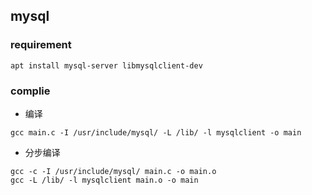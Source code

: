 ## mysql

### requirement
```
apt install mysql-server libmysqlclient-dev
```

### complie
* 编译
```
gcc main.c -I /usr/include/mysql/ -L /lib/ -l mysqlclient -o main
```

* 分步编译
```
gcc -c -I /usr/include/mysql/ main.c -o main.o
gcc -L /lib/ -l mysqlclient main.o -o main
```

